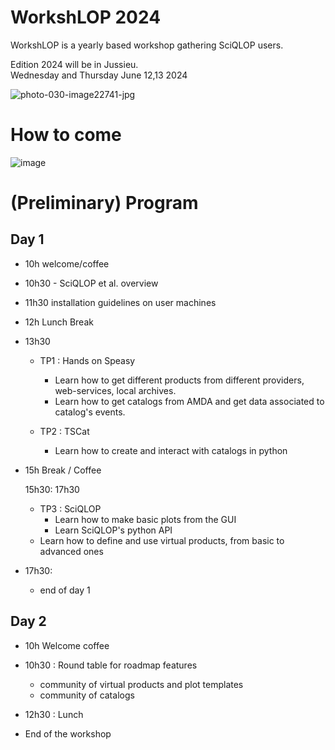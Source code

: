 # WorkshLOP 2024

WorkshLOP is a yearly based workshop gathering SciQLOP users.

Edition 2024 will be in Jussieu.<br />
Wednesday and Thursday June 12,13 2024

![photo-030-image22741-jpg](https://github.com/SciQLop/Workshlop/assets/3200931/c62a64b8-befc-4a56-a01a-86a479f2ce43)


# How to come

![image](https://github.com/SciQLop/Workshlop/assets/3200931/f91d2cfd-7d83-4e61-885e-99041fc266ff)



# (Preliminary) Program

## Day 1

- 10h welcome/coffee
- 10h30 - SciQLOP et al. overview
- 11h30 installation guidelines on user machines
  
- 12h Lunch Break
  
- 13h30
	- TP1 : Hands on Speasy
		- Learn how to get different products from different providers, web-services, local archives.
		- Learn how to get catalogs from AMDA and get data associated to catalog's events.
		
	- TP2 : TSCat
		- Learn how to create and interact with catalogs in python

- 15h Break / Coffee

	15h30: 17h30
	- TP3 : SciQLOP
		- Learn how to make basic plots from the GUI
		- Learn SciQLOP's python API
    - Learn how to define and use virtual products, from basic to advanced ones

- 17h30:
	- end of day 1



## Day 2

- 10h Welcome coffee
- 10h30 : Round table for roadmap features
  - community of virtual products and plot templates
  - community of catalogs

- 12h30 : Lunch 
- End of the workshop
